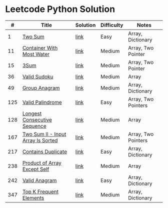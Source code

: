 # Leetcode Python Solution

| #   | Title                                                                                                             | Solution                                                                                                  | Difficulty | Notes               |
|-----|-------------------------------------------------------------------------------------------------------------------|-----------------------------------------------------------------------------------------------------------|------------|---------------------|
| 1   | [Two Sum](https://leetcode.com/problems/two-sum/description/)                                                     | [link](https://github.com/Vincenttrant/leetcode/blob/main/Python/001_Two_Sum.py)                          | Easy       | Array, Dictionary   |
| 11  | [Container With Most Water](https://leetcode.com/problems/container-with-most-water/description/)                                      | [link](https://github.com/Vincenttrant/leetcode/blob/main/Python/011.py)                                  | Medium     | Array, Two Pointer  |
| 15  | [3Sum](https://leetcode.com/problems/3sum/description/)                                                           | [link](https://github.com/Vincenttrant/leetcode/blob/main/Python/015_3Sum.py)                             | Medium     | Array, Two Pointer  |
| 36  | [Valid Sudoku](https://leetcode.com/problems/valid-sudoku/description/)                                           | [link](https://github.com/Vincenttrant/leetcode/blob/main/Python/036_Valid_Sudoku.py)                     | Medium     | Array               |
| 49  | [Group Anagram](https://leetcode.com/problems/group-anagrams/)                                                    | [link](https://github.com/Vincenttrant/leetcode/blob/main/Python/049_Group_Anagram.py)                    | Medium     | Array, Dictionary   |
| 125 | [Valid Palindrome](https://leetcode.com/problems/valid-palindrome/description/)                                   | [link](https://github.com/Vincenttrant/leetcode/blob/main/Python/125_Valid_Palindrome.py)                 | Easy       | Array, Two Pointers |
| 128 | [Longest Consecutive Sequence](https://leetcode.com/problems/longest-consecutive-sequence/description/)           | [link](https://github.com/Vincenttrant/leetcode/blob/main/Python/128_Longest_Consecutive_Sequence.py)     | Medium     | Array               |
| 167 | [Two Sum II - Input Array Is Sorted](https://leetcode.com/problems/two-sum-ii-input-array-is-sorted/description/) | [link](https://github.com/Vincenttrant/leetcode/blob/main/Python/167_Two_Sum_II_Input_Array_Is_Sorted.py) | Medium     | Array, Two Pointers |
| 217 | [Contains Duplicate](https://leetcode.com/problems/contains-duplicate/description/)                               | [link](https://github.com/Vincenttrant/leetcode/blob/main/Python/217_Contains_Duplicate.py)               | Easy       | Array, Dictionary   |
| 238 | [Product of Array Except Self](https://leetcode.com/problems/product-of-array-except-self/description/)           | [link](https://github.com/Vincenttrant/leetcode/blob/main/Python/238_Product_of_Array_Except_Self.py)     | Medium     | Array               |
| 242 | [Valid Anagram](https://leetcode.com/problems/valid-anagram/description/)                                         | [link](https://github.com/Vincenttrant/leetcode/blob/main/Python/242_Valid_Anagram.py)                    | Easy       | Array, Dictionary   |
| 347 | [Top K Frequent Elements](https://leetcode.com/problems/top-k-frequent-elements/description/)                     | [link](https://github.com/Vincenttrant/leetcode/blob/main/Python/347_Top_K_Frequent_Elements.py)          | Medium     | Array, Dictionary   |